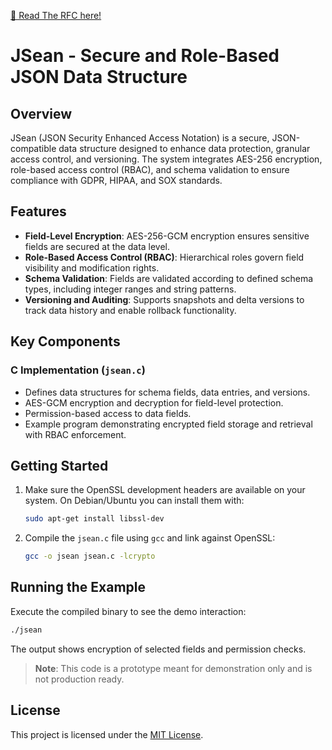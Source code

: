 [📝 Read The RFC here!](https://seanwevans.github.io/jsean/)

# JSean - Secure and Role-Based JSON Data Structure

## Overview
JSean (JSON Security Enhanced Access Notation) is a secure, JSON-compatible data structure designed to enhance data protection, granular access control, and versioning. The system integrates AES-256 encryption, role-based access control (RBAC), and schema validation to ensure compliance with GDPR, HIPAA, and SOX standards.

## Features
- **Field-Level Encryption**: AES-256-GCM encryption ensures sensitive fields are secured at the data level.
- **Role-Based Access Control (RBAC)**: Hierarchical roles govern field visibility and modification rights.
- **Schema Validation**: Fields are validated according to defined schema types, including integer ranges and string patterns.
- **Versioning and Auditing**: Supports snapshots and delta versions to track data history and enable rollback functionality.

## Key Components
### C Implementation (`jsean.c`)
- Defines data structures for schema fields, data entries, and versions.
- AES-GCM encryption and decryption for field-level protection.
- Permission-based access to data fields.
- Example program demonstrating encrypted field storage and retrieval with RBAC enforcement.

## Getting Started
1. Make sure the OpenSSL development headers are available on your system. On
   Debian/Ubuntu you can install them with:
   ```bash
   sudo apt-get install libssl-dev
   ```
2. Compile the `jsean.c` file using `gcc` and link against OpenSSL:
   ```bash
   gcc -o jsean jsean.c -lcrypto
   ```

## Running the Example
Execute the compiled binary to see the demo interaction:
```bash
./jsean
```
The output shows encryption of selected fields and permission checks.

> **Note**: This code is a prototype meant for demonstration only and is not
> production ready.

## License
This project is licensed under the [MIT License](LICENSE).

